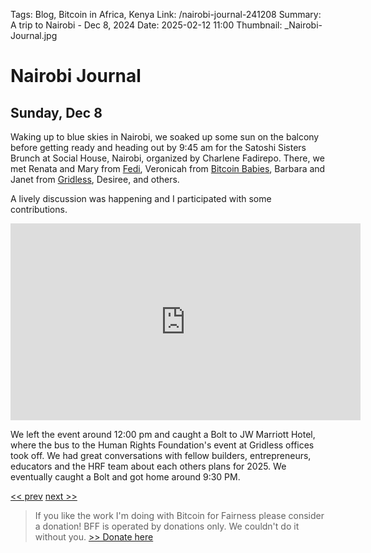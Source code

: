 Tags: Blog, Bitcoin in Africa, Kenya
Link: /nairobi-journal-241208
Summary: A trip to Nairobi - Dec 8, 2024
Date: 2025-02-12 11:00
Thumbnail: _Nairobi-Journal.jpg

# Nairobi Journal

## Sunday, Dec 8

Waking up to blue skies in Nairobi, we soaked up some sun on the balcony before getting ready and heading out by 9:45 am for the Satoshi Sisters Brunch at Social House, Nairobi, organized by Charlene Fadirepo. There, we met Renata and Mary from [Fedi](https://fedi.xyz/), Veronicah from [Bitcoin Babies](https://bitcoinbabies.com/), Barbara and Janet from [Gridless](https://bffbtc.org/gridless/), Desiree, and others.

A lively discussion was happening and I participated with some contributions.

<iframe width="560" height="315" src="https://www.youtube.com/embed/3vbEqVwkRcI" title="YouTube video player" frameborder="0" allow="accelerometer; autoplay; clipboard-write; encrypted-media; gyroscope; picture-in-picture; web-share" allowfullscreen></iframe>

We left the event around 12:00 pm and caught a Bolt to JW Marriott Hotel, where the bus to the Human Rights Foundation's event at Gridless offices took off. We had great conversations with fellow builders, entrepreneurs, educators and the HRF team about each others plans for 2025. We eventually caught a Bolt and got home around 9:30 PM. 

[<< prev](/nairobi-journal-241207) [next >>](/nairobi-journal-241209)

> If you like the work I'm doing with Bitcoin for Fairness please consider a donation! BFF is operated by donations only. We couldn't do it without you. [>> Donate here](https://bffbtc.org/donate/)